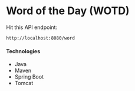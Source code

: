 # Word of the Day (WOTD)

Hit this API endpoint:

```
http://localhost:8080/word
```


#### Technologies

- Java 
- Maven
- Spring Boot
- Tomcat
